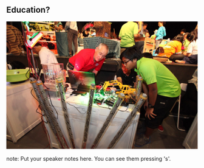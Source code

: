 ## Education?

<img src="images/education.jpg" alt="" class="polaroid img-medium">

note:
    Put your speaker notes here.
    You can see them pressing 's'.


